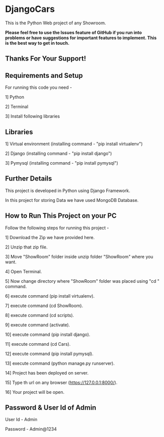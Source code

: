 DjangoCars
=============
This is the Python Web project of any Showroom. 

**Please feel free to use the Issues feature of GitHub if you run into problems or have suggestions for important features to implement. This is the best way to get in touch.**

Thanks For Your Support!
--------------------------



Requirements and Setup
----------------------
For running this code you need - 

1] Python

2] Terminal

3] Install following libraries



Libraries
---------------------
1] Virtual environment     (installing command - "pip install virtualenv")

2] Django                  (installing command - "pip install django")
 
3] Pymysql                 (installing command - "pip install pymysql")



Further Details
---------------
This project is developed in Python using Django Framework.

In this project for storing Data we have used MongoDB Database.



How to Run This Project on your PC
--------------
Follow the following steps for running this project -

1] Download the Zip we have provided here.

2] Unzip that zip file.

3] Move "ShowRoom" folder inside unzip folder "ShowRoom" where you want.

4] Open Terminal.

5] Now change directory where "ShowRoom" folder was placed using "cd " command.

6] execute command (pip install virtualenv).

7] execute command (cd ShowRoom).

8] execute command (cd scripts).

9] execute command (activate).

10] execute command (pip install django).

11] execute command (cd Cars).

12] execute command (pip install pymysql).

13] execute command (python manage.py runserver).

14] Project has been deployed on server.

15] Type th url on any browser (https://127.0.0.1:8000/).

16] Your project will be open.


Password & User Id of Admin
---------------------------
User Id - Admin

Password - Admin@1234

